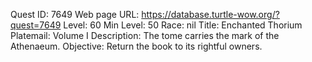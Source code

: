 Quest ID: 7649
Web page URL: https://database.turtle-wow.org/?quest=7649
Level: 60
Min Level: 50
Race: nil
Title: Enchanted Thorium Platemail: Volume I
Description: The tome carries the mark of the Athenaeum.
Objective: Return the book to its rightful owners.
